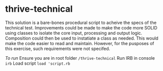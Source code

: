 # thrive-technical

This solution is a bare-bones procedural script to acheive the specs of the technical test. Improvements could be made to make the code more SOLID using classes to isolate the core input, processing and output logic. Composition could then be used to instatiate a class as needed. This would make the code easier to read and maintain. However, for the pusposes of this exercise, such requirements were not specifed.

*To run*
Ensure you are in root folder `/thrive-technical`
Run IRB in console `irb`
Load script `load 'script.rb`
